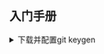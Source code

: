 ## 入门手册

<details>
<summary>下载并配置git keygen</summary>

必要性：http的git 提交有安全隐患，建议使用公私钥非对称加密的方式提交git

步骤：

1. 常提交git的电脑，生成并获取公钥

终端输入

```
ssh-keygen
回车
回车
回车
```

windows生成的公钥的路径

```
C:\Users\bennie.jin\.ssh\id_rsa.pub
```

ubuntu生成的公钥的路径

```
~/.ssh/id_rsa.pub
```

windows上用记事本打开，ubuntu上用`cat ~/.ssh/id_rsa.pub`输出到终端，将其复制，并粘贴到github或公司私有git上，下图为github

- 点击个人头像中的setting

![image](https://github.com/jinxianwei/CloudImg/assets/81373517/633bf770-a595-4ed2-8997-df222f2589f6)

- 点击SSH and GPG keys

![image](https://github.com/jinxianwei/CloudImg/assets/81373517/24efee82-c8e7-43fc-96cc-384cf3db24f3)

- 点击 New SSH key, 并将上文中的公钥粘到Key中，title可省略，点击Add SSH key就🆗了

![image](https://github.com/jinxianwei/CloudImg/assets/81373517/475cb8dd-dd20-48c2-b1f8-132b00d9f726)

2. 将仓库clone到本地（注意点击SSH，粘SSH下的git链接）

```
git clone git@github.com:jinxianwei/cookbook.git
```

![image](https://github.com/jinxianwei/CloudImg/assets/81373517/41cf0f30-7ab3-4c9e-9b86-03bbf1c3d838)

3. 习惯用pre-commit规范代码格式

需要安装pre-commit,并准备.pre-commit-config.yaml文件(在项目根目录下，是隐藏文件。可以修改复用)

- 安装pre-commit

```
pip install -U pre-commit
pip install flake8
pip install yapf
```

- 将本项目下的`.pre-commit-config.yaml`文件粘贴到自己的项目跟目录下

- 在项目的根目录下执行,并生成如下提示就🆗了

```
pre-commit install
```

![image](https://github.com/jinxianwei/CloudImg/assets/81373517/f4710373-5ca6-4b07-a2cd-38717a14ddfb)

4. 修改并提交commit

- `git status`查看修改的状态

红色表示未跟踪

![image](https://github.com/jinxianwei/CloudImg/assets/81373517/b95e2d07-f0b0-42b7-a142-3714eda77a71)

- `git add *`添加所有文件，也可以指定某些文件添加

vscode中可以选择git图标，点击➕，指定要添加的文件

![image](https://github.com/jinxianwei/CloudImg/assets/81373517/83dc1a25-bd03-4ae7-9e6c-3d356400a8ce)

- `git commit -m "[Doc]: update .md"`提交相应修改，`-m`为提交的注释信息，会显示在gitgraph中，像这样(Git Graph为vscode中的一个插件，可在插件库下载安装)

![image](https://github.com/jinxianwei/CloudImg/assets/81373517/05d52e4b-6137-4443-89c2-f94c0ad68cbe)

开源社区履行这样的commit注释开发规范，清爽并便于查看 https://github.com/open-mmlab/mmsegmentation/pulls

![image](https://github.com/jinxianwei/CloudImg/assets/81373517/d94f5ccd-b788-4bb3-9446-df5b965a192a)

`-m []`中常见的标记如下：

`[Feature]`项目添加了新特性，如新的功能函数，例如`git commit -m [Feature] add bdd100K datasets `

`[Fix]`解决了特定的bug，例如`[Fix] Albumentations default key mapping mismatch `

`[Docs]`文档相关内容，例如`[Doc] Repair invalid link of potsdam and vaihingen `

`[Enhance]`代码增强，对现有代码的扩充和增强，例如`[Enhancement] Support input gt seg map is not 2D `

`[WIP]`Work in progress，正在实现相关功能，例如`[WIP][Feature] Support MMEval mean IoU metric.`

`[Project]`一整个项目，一个论文的完整复现可以标记这样的commit，包含相关的config、模型代码文件和对应的readme，整理在一个文件夹下，一并提交，例如`[Project] add Refuge2 dataset project in dev-1.x `

- git commit 后会出现如下情况

这是因为git commit命令触发了pre-commit钩子，执行了代码检查的逻辑，可以发现，有些检查自动略过，因为没有改动相关类型的文件，有些检查通过了，有些失败了，此时pre-commit会自动修改它能修改的，比如不合适的空格，不规范的行距，不规范的import顺序，不规范的行字符数量等

![image](https://github.com/jinxianwei/CloudImg/assets/81373517/273ac345-19d3-4cfd-b2ce-9d1860da92e7)

- 修改完成后，需要重新走一下`git add `和`git commit `的流程，直至完全所有的precommit信息都显示skipped或passed

- 拉取并push到远端

- - 查看本地和远程分支`git branch -a`

`*`标为本地所处的分支，红色为远程分支，绿色和白色为本地分支

![image](https://github.com/jinxianwei/CloudImg/assets/81373517/286983f8-6769-454e-b08b-7e9ff56d168c)

- - 拉取对应的远程分支`git pull origin main`
- - push到对应的远端`git push origin main`

</details>

